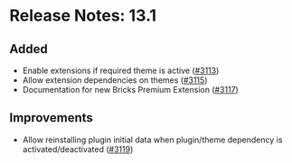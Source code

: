 # Release Notes: 13.1

## Added

- Enable extensions if required theme is active ([#3113](https://github.com/GatoGraphQL/GatoGraphQL/pull/3113))
- Allow extension dependencies on themes ([#3115](https://github.com/GatoGraphQL/GatoGraphQL/pull/3115))
- Documentation for new Bricks Premium Extension ([#3117](https://github.com/GatoGraphQL/GatoGraphQL/pull/3117))

## Improvements

- Allow reinstalling plugin initial data when plugin/theme dependency is activated/deactivated ([#3119](https://github.com/GatoGraphQL/GatoGraphQL/pull/3119))
